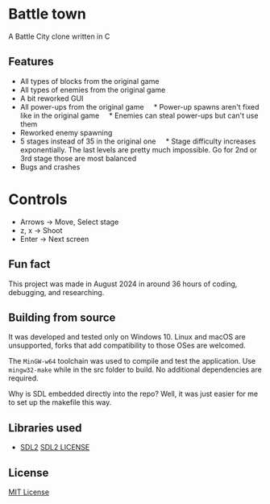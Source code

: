 # Battle town
A Battle City clone written in C

## Features
* All types of blocks from the original game 
* All types of enemies from the original game
* A bit reworked GUI
* All power-ups from the original game
    * Power-up spawns aren't fixed like in the original game
    * Enemies can steal power-ups but can't use them
* Reworked enemy spawning
* 5 stages instead of 35 in the original one
    * Stage difficulty increases exponentially. The last levels are pretty much impossible. Go for 2nd or 3rd stage those are most balanced
* Bugs and crashes

# Controls
* Arrows -> Move, Select stage
* z, x -> Shoot
* Enter -> Next screen

## Fun fact
This project was made in August 2024 in around 36 hours of coding, debugging, and researching.

## Building from source
It was developed and tested only on Windows 10. Linux and macOS are unsupported, forks that add compatibility to those OSes are welcomed.

The `MinGW-w64` toolchain was used to compile and test the application. Use `mingw32-make` while in the src folder to build. No additional dependencies are required.

Why is SDL embedded directly into the repo? Well, it was just easier for me to set up the makefile this way.

## Libraries used
* [SDL2](https://github.com/libsdl-org/) [SDL2 LICENSE](./src/SDL2/LICENSE)

## License
[MIT License](LICENSE.md)